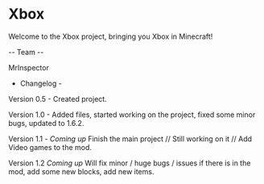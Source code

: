 Xbox
====

Welcome to the Xbox project, bringing you Xbox in Minecraft!

-- Team --

MrInspector


- Changelog -

Version 0.5 - Created project.

Version 1.0 - Added files, started working on the project, fixed some minor bugs, updated to 1.6.2.

Version 1.1 - *Coming up* Finish the main project // Still working on it // Add Video games to the mod.

Version 1.2 *Coming up* Will fix minor / huge bugs / issues if there is in the mod, add some new blocks, add new
items.
